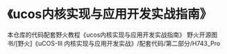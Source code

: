 # 《ucos内核实现与应用开发实战指南》
本仓库的代码配套野火教程《ucos内核实现与应用开发实战指南》
野火开源图书/[野火]《uCOS-III 内核实现与应用开发实战》/配套代码/第二部分/H743_Pro